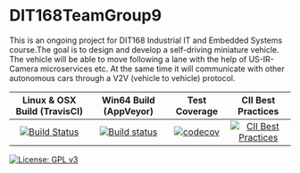 # DIT168TeamGroup9

This is an ongoing project for DIT168 Industrial IT and Embedded Systems course.The goal is to design and develop a self-driving miniature vehicle. The vehicle will be able to move following a lane with the help of US-IR-Camera microservices etc. At the same time it will communicate with other autonomous cars through a V2V (vehicle to vehicle) protocol.


| Linux & OSX Build (TravisCI) | Win64 Build (AppVeyor) | Test Coverage | CII Best Practices |
| :--------------------------: | :--------------------: | :-----------: | :----------------: |
[![Build Status](https://travis-ci.org/DIT168Group9/DIT168Group9.svg?branch=master)](https://travis-ci.org/DIT168Group9/DIT168Group9) | [![Build status](https://ci.appveyor.com/api/projects/status/oa5xoxv8kso8h1yr?svg=true)](https://ci.appveyor.com/project/guschefi/dit168group9) | [![codecov](https://codecov.io/gh/DIT168Group9/DIT168Group9/branch/master/graph/badge.svg)](https://codecov.io/gh/DIT168Group9/DIT168Group9) | [![CII Best Practices](https://bestpractices.coreinfrastructure.org/projects/1665/badge)](https://bestpractices.coreinfrastructure.org/projects/1665) |
[![License: GPL v3](https://img.shields.io/badge/License-GPL%20v3-blue.svg)](https://www.gnu.org/licenses/gpl-3.0)
